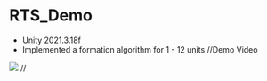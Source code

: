 # RTS_Demo
* Unity 2021.3.18f
* Implemented a formation algorithm for 1 - 12 units
//Demo Video
<img src="/MyRTS/RTS.gif">
//

